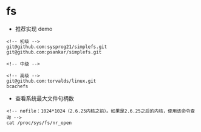 # fs

- 推荐实现 demo
```shell
<!-- 初级 -->
git@github.com:sysprog21/simplefs.git
git@github.com:psankar/simplefs.git

<!-- 中级 -->

<!-- 高级 -->
git@github.com:torvalds/linux.git
bcachefs
```

- 查看系统最大文件句柄数
```shell
<!-- nofile：1024*1024（2.6.25内核之前）。如果是2.6.25之后的内核，使用该命令查询 -->
cat /proc/sys/fs/nr_open

```
